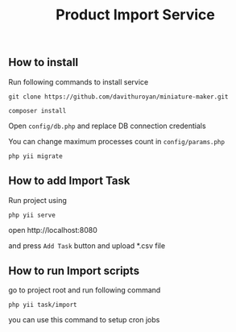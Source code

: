 <p align="center">
    <h1 align="center">Product Import Service</h1>
    <br>
</p>


How to install
-------------------
Run following commands to install service

```
git clone https://github.com/davithuroyan/miniature-maker.git

composer install
```

Open ``config/db.php`` and replace DB connection credentials

You can change maximum processes count in ``config/params.php`` 

```
php yii migrate

```

 


How to add Import Task
------------
Run project using 

```
php yii serve
```

open http://localhost:8080

and press `Add Task` button and upload *.csv file


How to run Import scripts
------------

go to project root and run following command

```
php yii task/import
```

you can use this command to setup cron jobs 